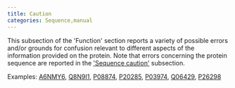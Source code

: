 ```yaml
---
title: Caution
categories: Sequence,manual
---
```


This subsection of the 'Function' section reports a variety of possible errors and/or grounds for confusion relevant to different aspects of the information provided on the protein. Note that errors concerning the protein sequence are reported in the ['Sequence caution'](http://www.uniprot.org/help/sequence%5Fcaution) subsection.

Examples: [A6NMY6](http://www.uniprot.org/uniprot/A6NMY6#sequences), [Q8N9I1](http://www.uniprot.org/uniprot/Q8N9I1#sequences), [P08874](http://www.uniprot.org/uniprot/P08874#sequences), [P20285](http://www.uniprot.org/uniprot/P20285#sequences), [P03974](http://www.uniprot.org/uniprot/P03974#sequences), [Q06429](http://www.uniprot.org/uniprot/Q06429#sequences), [P26298](http://www.uniprot.org/uniprot/P26298#sequences)